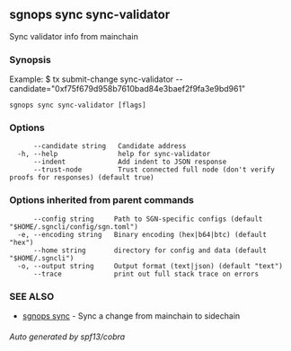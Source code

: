 ## sgnops sync sync-validator

Sync validator info from mainchain

### Synopsis

Example:
$ <appcli> tx submit-change sync-validator --candidate="0xf75f679d958b7610bad84e3baef2f9fa3e9bd961"

```
sgnops sync sync-validator [flags]
```

### Options

```
      --candidate string   Candidate address
  -h, --help               help for sync-validator
      --indent             Add indent to JSON response
      --trust-node         Trust connected full node (don't verify proofs for responses) (default true)
```

### Options inherited from parent commands

```
      --config string     Path to SGN-specific configs (default "$HOME/.sgncli/config/sgn.toml")
  -e, --encoding string   Binary encoding (hex|b64|btc) (default "hex")
      --home string       directory for config and data (default "$HOME/.sgncli")
  -o, --output string     Output format (text|json) (default "text")
      --trace             print out full stack trace on errors
```

### SEE ALSO

* [sgnops sync](sgnops_sync.md)	 - Sync a change from mainchain to sidechain

###### Auto generated by spf13/cobra
